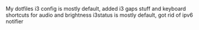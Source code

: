 My dotfiles
i3 config is mostly default, added i3 gaps stuff and keyboard shortcuts for audio and brightness
i3status is mostly default, got rid of ipv6 notifier
